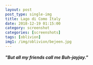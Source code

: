 ```yaml
---
layout: post
post_type: single-img
title: Lago di Como Italy
date: 2018-12-19 01:15:00
category: screenshot
categories: [screenshots]
tags: [oblivion]
img1: /img/oblivion/bejeen.jpg
---
```


#### *"But all my friends call me Buh-jayjay."*
